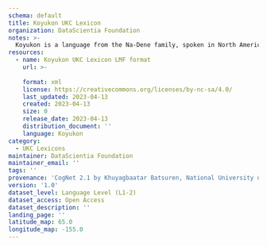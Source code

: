 ```yaml
---
schema: default
title: Koyukon UKC Lexicon
organization: DataScientia Foundation
notes: >-
  Koyukon is a language from the Na-Dene family, spoken in North America. The UKC Lexicon of Koyukon is represented as a lexico-semantic network. It consists of words, word senses, synsets, as well as sense-level and synset-level relationships.
resources:
  - name: Koyukon UKC Lexicon LMF format
    url: >-
      
    format: xml
    license: https://creativecommons.org/licenses/by-nc-sa/4.0/
    last_updated: 2023-04-13
    created: 2023-04-13
    size: 0
    release_date: 2023-04-13
    distribution_document: ''
    language: Koyukon
category:
  - UKC Lexicons
maintainer: DataScientia Foundation
maintainer_email: ''
tags: ''
provenance: 'CogNet 2.1 by Khuyagbaatar Batsuren, National University of Mongolia (http://cognet.ukc.disi.unitn.it); Native Languages of the Americas 2021.11. by Laura Redish and Orrin Lewis (http://www.native-languages.org); Princeton WordNet 2.1 by Princeton University (https://wordnet.princeton.edu)'
version: '1.0'
dataset_level: Language Level (L1-2)
dataset_access: Open Access
dataset_description: ''
landing_page: ''
latitude_map: 65.0
longitude_map: -155.0
---
```

